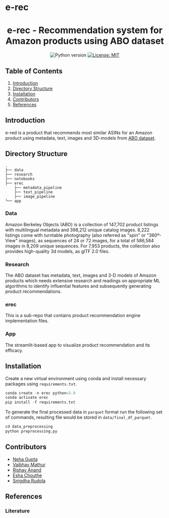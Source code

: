 # e-rec

<h1 align="center">e-rec - Recommendation system for Amazon products using ABO dataset</h1>

<div align="center">
 
![Python version](https://img.shields.io/badge/python-3.9+-blue.svg)
[![License: MIT](https://img.shields.io/badge/License-MIT-yellow.svg)](https://opensource.org/licenses/MIT)

</div>

## Table of Contents

1. [Introduction](#introduction)
1. [Directory Structure](#directory-structure)
1. [Installation](#installation)
1. [Contributors](#contributors)
1. [References](#references)

## Introduction
e-red is a product that recommends most similar ASINs for an Amazon product using metadata, text, images and 3D-models from [ABO dataset](https://amazon-berkeley-objects.s3.us-east-1.amazonaws.com/index.html).


## Directory Structure

```
.
├── data
├── research
├── notebooks
├── erec
    ├── metadata_pipeline
    ├── text_pipeline
    ├── image_pipeline
└── app
```

### Data

Amazon Berkeley Objects (ABO) is a collection of 147,702 product listings with multilingual metadata and 398,212 unique catalog images. 8,222 listings come with turntable photography (also referred as "spin" or "360º-View" images), as sequences of 24 or 72 images, for a total of 586,584 images in 8,209 unique sequences. For 7,953 products, the collection also provides high-quality 3d models, as glTF 2.0 files.

### Research

The ABO dataset has metadata, text, images and 3-D models of Amazon products which needs extensive research and readings on appropriate ML algorithms to identify influential features and subsequently generating product recommendations.

### erec

This is a sub-repo that contains product recommendation engine implementation files.

### App

The streamlit-based app to visualize product recommendation and its efficacy.

## Installation

Create a new virtual environment using conda and install necessary packages using `requirements.txt`.

```python
conda create -n erec python=3.9
conda activate erec
pip install -f requirements.txt
```

To generate the final processed data in `parquet` format run the following set of commands, resulting file would be stored in `data/final_df_parquet`.

```python
cd data_preprocessing
python preprocessing.py
```

## Contributors

* [Neha Gupta](https://github.com/guptaneha92)
* [Vaibhav Mathur](https://github.com/vaibhavkmathur)
* [Rishav Anand](https://github.com/17rishav)
* [Esha Chouthe]()
* [Snigdha Rudola](https://github.com/SnigdhaR)

## References

### Literature

